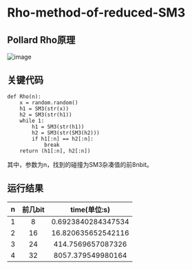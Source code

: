# Rho-method-of-reduced-SM3
## Pollard Rho原理
![image](https://user-images.githubusercontent.com/104118101/179362361-1d20b4f6-3fb8-4335-b9ba-b65ff1b45056.png)

## 关键代码
~~~
def Rho(n):
    x = random.random()
    h1 = SM3(str(x))
    h2 = SM3(str(h1))
    while 1:
        h1 = SM3(str(h1))
        h2 = SM3(str(SM3(h2)))
        if h1[:n] == h2[:n]:
            break
    return (h1[:n], h2[:n])
~~~
其中，参数为n，找到的碰撞为SM3杂凑值的前8nbit。
## 运行结果
|n|前几bit|time(单位:s)|
|:----:|:----:|:----:|
|1|8|0.6923840284347534|
|2|16|16.820635652542116|
|3|24|414.7569657087326|
|4|32|8057.379549980164|


